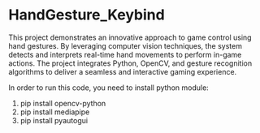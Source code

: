# HandGesture_Keybind
This project demonstrates an innovative approach to game control using hand gestures. By leveraging computer vision techniques, the system detects and interprets real-time hand movements to perform in-game actions. The project integrates Python, OpenCV, and gesture recognition algorithms to deliver a seamless and interactive gaming experience.

In order to run this code, you need to install python module:

1. pip install opencv-python
2. pip install mediapipe
3. pip install pyautogui


